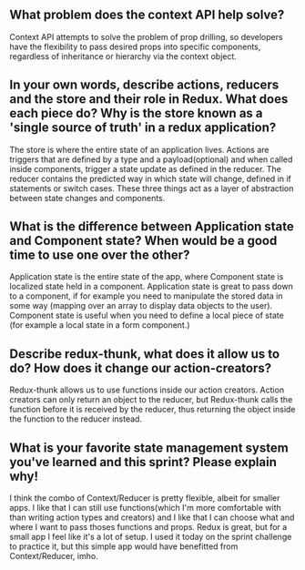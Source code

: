 ## What problem does the context API help solve?

Context API attempts to solve the problem of prop drilling, so developers have the flexibility to pass desired props into specific components, regardless of inheritance or hierarchy via the context object.

## In your own words, describe actions, reducers and the store and their role in Redux. What does each piece do? Why is the store known as a 'single source of truth' in a redux application?

The store is where the entire state of an application lives. Actions are triggers that are defined by a type and a payload(optional) and when called inside components, trigger a state update as defined in the reducer. The reducer contains the predicted way in which state will change, defined in if statements or switch cases. These three things act as a layer of abstraction between state changes and components.

## What is the difference between Application state and Component state? When would be a good time to use one over the other?

Application state is the entire state of the app, where Component state is localized state held in a component. Application state is great to pass down to a component, if for example you need to manipulate the stored data in some way (mapping over an array to display data objects to the user). Component state is useful when you need to define a local piece of state (for example a local state in a form component.)

## Describe redux-thunk, what does it allow us to do? How does it change our action-creators?

Redux-thunk allows us to use functions inside our action creators. Action creators can only return an object to the reducer, but Redux-thunk calls the function before it is received by the reducer, thus returning the object inside the function to the reducer instead.

## What is your favorite state management system you've learned and this sprint? Please explain why!

I think the combo of Context/Reducer is pretty flexible, albeit for smaller apps. I like that I can still use functions(which I'm more comfortable with than writing action types and creators) and I like that I can choose what and where I want to pass thoses functions and props. Redux is great, but for a small app I feel like it's a lot of setup. I used it today on the sprint challenge to practice it, but this simple app would have benefitted from Context/Reducer, imho.
